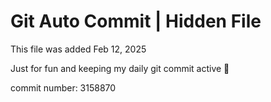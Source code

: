 # Git Auto Commit | Hidden File

This file was added Feb 12, 2025

Just for fun and keeping my daily git commit active 🤪

commit number: 3158870
